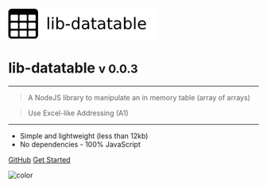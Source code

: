 <!-- _coverpage.md -->

![logo](media/lib-datatable-banner-300x60.png)

# lib-datatable <small>v 0.0.3</small>

<hr>

> A NodeJS library to manipulate an in memory table (array of arrays)

> Use Excel-like Addressing (A1)

<hr>

- Simple and lightweight (less than 12kb)
- No dependencies - 100% JavaScript

[GitHub](https://github.com/liquicode/lib-datatable)
[Get Started](guides/readme.md)


<!-- background image -->

<!-- ![]() -->

<!-- background color -->

![color](#cceeff)
